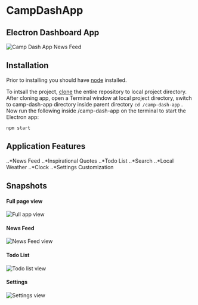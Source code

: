 # CampDashApp
## Electron Dashboard App

![Camp Dash App News Feed](https://user-images.githubusercontent.com/25330153/30680992-783bfa84-9e68-11e7-8a92-88daf75a667e.gif)

## Installation

Prior to installing you should have [node](https://nodejs.org/en/) installed.

To intsall the project, [clone](https://help.github.com/articles/cloning-a-repository/) the entire repository to local project directory. After cloning app, open a Terminal window at local project directory, switch to camp-dash-app directory inside parent directory `cd /camp-dash-app` . Now run the following inside /camp-dash-app on the terminal to start the Electron app:
```
npm start
```

## Application Features

..*News Feed
..*Inspirational Quotes
..*Todo List
..*Search
..*Local Weather
..*Clock
..*Settings Customization

## Snapshots

#### Full page view
![Full app view](https://user-images.githubusercontent.com/25330153/30680818-62377e6c-9e67-11e7-8ba5-d4007dc20866.png)

#### News Feed
![News Feed view](https://user-images.githubusercontent.com/25330153/30680819-62378ad8-9e67-11e7-89bb-b4570c3fe933.png)

#### Todo List
![Todo list view](https://user-images.githubusercontent.com/25330153/30680816-62347e9c-9e67-11e7-9092-d547050b2a6c.png)

#### Settings
![Settings view](https://user-images.githubusercontent.com/25330153/30680817-6234fee4-9e67-11e7-84e8-925a611926ff.png)

